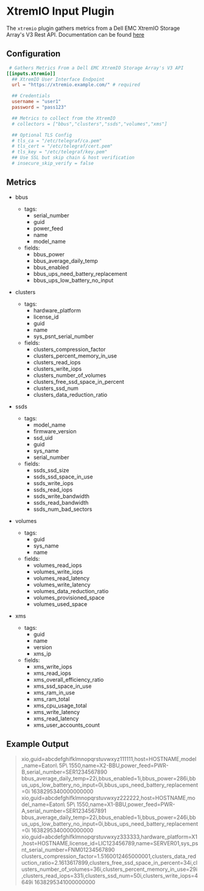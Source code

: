 # XtremIO Input Plugin

The `xtremio` plugin gathers metrics from a Dell EMC XtremIO Storage Array's V3 Rest API. Documentation can be found [here](https://dl.dell.com/content/docu96624_xtremio-storage-array-x1-and-x2-cluster-types-with-xms-6-3-0-to-6-3-3-and-xios-4-0-15-to-4-0-31-and-6-0-0-to-6-3-3-restful-api-3-x-guide.pdf?language=en_us)

## Configuration

```toml
 # Gathers Metrics From a Dell EMC XtremIO Storage Array's V3 API
[[inputs.xtremio]]
  ## XtremIO User Interface Endpoint
  url = "https://xtremio.example.com/" # required

  ## Credentials
  username = "user1"
  password = "pass123"

  ## Metrics to collect from the XtremIO
  # collectors = ["bbus","clusters","ssds","volumes","xms"]

  ## Optional TLS Config
  # tls_ca = "/etc/telegraf/ca.pem"
  # tls_cert = "/etc/telegraf/cert.pem"
  # tls_key = "/etc/telegraf/key.pem"
  ## Use SSL but skip chain & host verification
  # insecure_skip_verify = false
```

## Metrics

- bbus
  - tags:
    - serial_number
    - guid
    - power_feed
    - name
    - model_name
  - fields:
    - bbus_power
    - bbus_average_daily_temp
    - bbus_enabled
    - bbus_ups_need_battery_replacement
    - bbus_ups_low_battery_no_input

- clusters
  - tags:
    - hardware_platform
    - license_id
    - guid
    - name
    - sys_psnt_serial_number
  - fields:
    - clusters_compression_factor
    - clusters_percent_memory_in_use
    - clusters_read_iops
    - clusters_write_iops
    - clusters_number_of_volumes
    - clusters_free_ssd_space_in_percent
    - clusters_ssd_num
    - clusters_data_reduction_ratio

- ssds
  - tags:
    - model_name
    - firmware_version
    - ssd_uid
    - guid
    - sys_name
    - serial_number
  - fields:
    - ssds_ssd_size
    - ssds_ssd_space_in_use
    - ssds_write_iops
    - ssds_read_iops
    - ssds_write_bandwidth
    - ssds_read_bandwidth
    - ssds_num_bad_sectors

- volumes
  - tags:
    - guid
    - sys_name
    - name
  - fields:
    - volumes_read_iops
    - volumes_write_iops
    - volumes_read_latency
    - volumes_write_latency
    - volumes_data_reduction_ratio
    - volumes_provisioned_space
    - volumes_used_space

- xms
  - tags:
    - guid
    - name
    - version
    - xms_ip
  - fields:
    - xms_write_iops
    - xms_read_iops
    - xms_overall_efficiency_ratio
    - xms_ssd_space_in_use
    - xms_ram_in_use
    - xms_ram_total
    - xms_cpu_usage_total
    - xms_write_latency
    - xms_read_latency
    - xms_user_accounts_count

## Example Output

> xio,guid=abcdefghifklmnopqrstuvwxyz111111,host=HOSTNAME,model_name=Eaton\ 5P\ 1550,name=X2-BBU,power_feed=PWR-B,serial_number=SER1234567890 bbus_average_daily_temp=22i,bbus_enabled=1i,bbus_power=286i,bbus_ups_low_battery_no_input=0i,bbus_ups_need_battery_replacement=0i 1638295340000000000
> xio,guid=abcdefghifklmnopqrstuvwxyz222222,host=HOSTNAME,model_name=Eaton\ 5P\ 1550,name=X1-BBU,power_feed=PWR-A,serial_number=SER1234567891 bbus_average_daily_temp=22i,bbus_enabled=1i,bbus_power=246i,bbus_ups_low_battery_no_input=0i,bbus_ups_need_battery_replacement=0i 1638295340000000000
> xio,guid=abcdefghifklmnopqrstuvwxyz333333,hardware_platform=X1,host=HOSTNAME,license_id=LIC123456789,name=SERVER01,sys_psnt_serial_number=FNM01234567890 clusters_compression_factor=1.5160012465000001,clusters_data_reduction_ratio=2.1613617899,clusters_free_ssd_space_in_percent=34i,clusters_number_of_volumes=36i,clusters_percent_memory_in_use=29i,clusters_read_iops=331i,clusters_ssd_num=50i,clusters_write_iops=4649i 1638295341000000000
